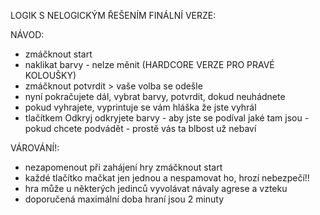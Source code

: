 LOGIK S NELOGICKÝM ŘEŠENÍM FINÁLNÍ VERZE:

NÁVOD:
   - zmáčknout start
   - naklikat barvy - nelze měnit (HARDCORE VERZE PRO PRAVÉ KOLOUŠKY)
   - zmáčknout potvrdit > vaše volba se odešle
   - nyní pokračujete dál, vybrat barvy, potvrdit, dokud neuhádnete
   - pokud vyhrajete, vyprintuje se vám hláška že jste vyhrál
   - tlačítkem Odkryj odkryjete barvy  - aby jste se podíval jaké tam jsou
                                       - pokud chcete podvádět
                                       - prostě vás ta blbost už nebaví

VÁROVÁNÍ!:
   - nezapomenout při zahájení hry zmáčknout start
   - každé tlačítko mačkat jen jednou a nespamovat ho, hrozí nebezpečí!! 
   - hra může u některých jedinců vyvolávat návaly agrese a vzteku
   - doporučená maximální doba hraní jsou 2 minuty
   
   
